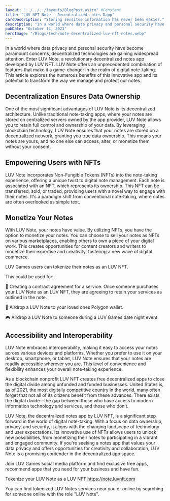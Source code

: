 ```yaml
---
layout: "../../../layouts/BlogPost.astro" #Constant
title: "LUV NFT Note - Decentralized notes Dapp"
cardDescription: "Storing sensitve information has never been easier."
description: "In a world where data privacy and personal security have become paramount concerns, decentralized technologies are gaining widespread attention."
pubDate: "October 14, 2023"
heroImage: "/Blogs/tech/note-decentralized-luv-nft-notes.webp"
---
```

In a world where data privacy and personal security have become paramount concerns, decentralized technologies are gaining widespread attention. Enter LUV Note, a revolutionary decentralized notes app developed by LUV NFT. LUV Note offers an unprecedented combination of features that make it a game-changer in the realm of digital note-taking. This article explores the numerous benefits of this innovative app and its potential to transform the way we manage and protect our notes.

## Decentralization Ensures Data Ownership

One of the most significant advantages of LUV Note is its decentralized architecture. Unlike traditional note-taking apps, where your notes are stored on centralized servers owned by the app provider, LUV Note allows you to retain full control and ownership of your data. By leveraging blockchain technology, LUV Note ensures that your notes are stored on a decentralized network, granting you true data ownership. This means your notes are yours, and no one else can access, alter, or monetize them without your consent.

## Empowering Users with NFTs

LUV Note incorporates Non-Fungible Tokens (NFTs) into the note-taking experience, offering a unique twist to digital note management. Each note is associated with an NFT, which represents its ownership. This NFT can be transferred, sold, or traded, providing users with a novel way to engage with their notes. It's a paradigm shift from conventional note-taking, where notes are often overlooked as simple text.

## Monetize Your Notes

With LUV Note, your notes have value. By utilizing NFTs, you have the option to monetize your notes. You can choose to sell your notes as NFTs on various marketplaces, enabling others to own a piece of your digital work. This creates opportunities for content creators and writers to monetize their expertise and creativity, fostering a new wave of digital commerce.

LUV Games users can tokenize their notes as an LUV NFT.

This could be used for:

📄 Creating a contract agreement for a service. Once someone purchases your LUV Note as an LUV NFT, they are agreeing to retain your services as outlined in the note.

💝 Airdrop a LUV Note to your loved ones Polygon wallet.

🎮 Airdrop a LUV Note to someone during a LUV Games date night event.

## Accessibility and Interoperability

LUV Note embraces interoperability, making it easy to access your notes across various devices and platforms. Whether you prefer to use it on your desktop, smartphone, or tablet, LUV Note ensures that your notes are readily accessible wherever you are. This level of convenience and flexibility enhances your overall note-taking experience.

As a blockchain nonprofit LUV NFT creates free decentralized apps to close the digital divide among unfunded and funded businesses. United States is, as of 2021, the most digitally competitive country in the world, many often forget that not all of its citizens benefit from these advances. There exists the digital divide—the gap between those who have access to modern information technology and services, and those who don’t.

LUV Note, the decentralized notes app by LUV NFT, is a significant step forward in the world of digital note-taking. With a focus on data ownership, privacy, and security, it aligns with the changing landscape of technology and user expectations. Its innovative use of NFTs allows users to unlock new possibilities, from monetizing their notes to participating in a vibrant and engaged community. If you're seeking a notes app that values your data privacy and offers opportunities for creativity and collaboration, LUV Note is a promising contender in the decentralized app space.

Join LUV Games social media platform and find exclusive free apps, recommend apps that you need for your business and have fun.

Tokenize your LUV Note as a LUV NFT https://note.luvnft.com

You can find tokenized LUV Notes services near you or online by searching for someone online with the role "LUV Note".
